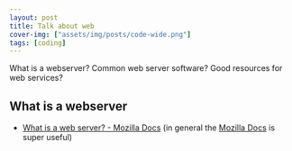```yaml
---
layout: post
title: Talk about web 
cover-img: ["assets/img/posts/code-wide.png"]
tags: [coding]
---
```


<!-- # Talk about web -->

What is a webserver?
Common web server software? 
Good resources for web services?


## What is a webserver

* [What is a web server? - Mozilla Docs](https://developer.mozilla.org/en-US/docs/Learn/Common_questions/What_is_a_web_server) (in general the [Mozilla Docs](https://developer.mozilla.org/en-US/docs/Learn) is super useful)
